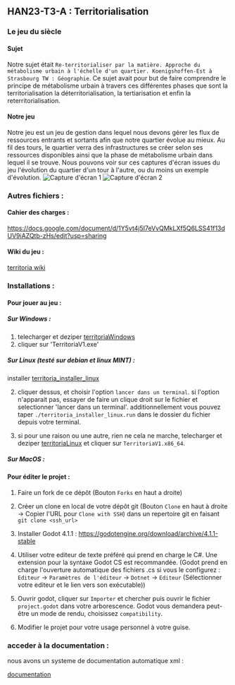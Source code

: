 ## HAN23-T3-A : Territorialisation

### Le jeu du siècle

#### Sujet

Notre sujet était `Re-territorialiser par la matière. Approche du métabolisme urbain à l'échelle d'un quartier. Koenigshoffen-Est à Strasbourg TW : Géographie`.
Ce sujet avait pour but de faire comprendre le principe de métabolisme urbain à travers ces différentes phases que sont la territorialisation la déterritorialisation, la tertiarisation et enfin la reterritorialisation.

#### Notre jeu

Notre jeu est un jeu de gestion dans lequel nous devons gérer les flux de ressources entrants et sortants afin que notre quartier évolue au mieux. Au fil des tours, le quartier verra des infrastructures se créer selon ses ressources disponibles ainsi que la phase de métabolisme urbain dans lequel il se trouve.
Nous pouvons voir sur ces captures d'écran issues du jeu l'évolution du quartier d'un tour à l'autre, ou du moins un exemple d'évolution.
![Capture d'écran 1](screens/ScreenInGame1.png "Quartier au tour 10")
![Capture d'écran 2](screens/ScreenInGame2.png "Quartier au tour 11")

### Autres fichiers : 

#### Cahier des charges : 

https://docs.google.com/document/d/1Y5vt4j5I7eVvQMkLXf5Q6LSS41f13dUV9iAZQtb-zHs/edit?usp=sharing

#### Wiki du jeu : 

[territoria wiki](wikiDescription.md)

### Installations :

#### Pour jouer au jeu : 

##### Sur Windows : 

1. telecharger et deziper [territoriaWindows](download/Windows/territoriaWindows.zip)
2. cliquer sur 'TerritoriaV1.exe'

##### Sur Linux (testé sur debian et linux MINT) :

installer [territoria_installer_linux](download/Linux/territoria_installer_linux.run)

2. cliquer dessus, et choisir l'option `lancer dans un terminal`. si l'option n'apparait pas, essayer de faire un clique droit sur le fichier et selectionner 'lancer dans un terminal'. additionnellement vous pouvez taper `./territoria_installer_linux.run` dans le dossier du fichier depuis votre terminal.

3. si pour une raison ou une autre, rien ne cela ne marche, telecharger et deziper [territoriaLinux](download/Linux/territoriaLinux.zip)
et cliquer sur `TerritoriaV1.x86_64`.
	
##### Sur MacOS : 

#### Pour éditer le projet : 

1. Faire un fork de ce dépôt (Bouton `Forks` en haut a droite)

2. Créer un clone en local de votre dépôt git (Bouton `Clone` en haut à droite -> Copier l'URL pour `Clone with SSH`)
dans un repertoire git en faisant `git clone <ssh_url>`

3. Installer Godot 4.1.1 : https://godotengine.org/download/archive/4.1.1-stable

4. Utiliser votre editeur de texte préféré qui prend en charge le C#. Une extension pour la syntaxe Godot CS est recommandée.
(Godot prend en charge l'ouverture automatique des fichiers .cs si vous le configurez :
`Editeur` -> `Paramètres de l'éditeur` -> `Dotnet` -> `Editeur` (Sélectionner votre editeur et le lien vers son exécutable))

5. Ouvrir godot, cliquer sur `Importer` et chercher puis ouvrir le fichier `project.godot` dans votre arborescence. 
Godot vous demandera peut-être un mode de rendu, choisissez `compatibility`.

6. Modifier le projet pour votre usage personnel à votre guise.

### acceder à la documentation : 

nous avons un systeme de documentation automatique xml :

[documentation]( TerritoriaV1/bin/Territoria.XML)
